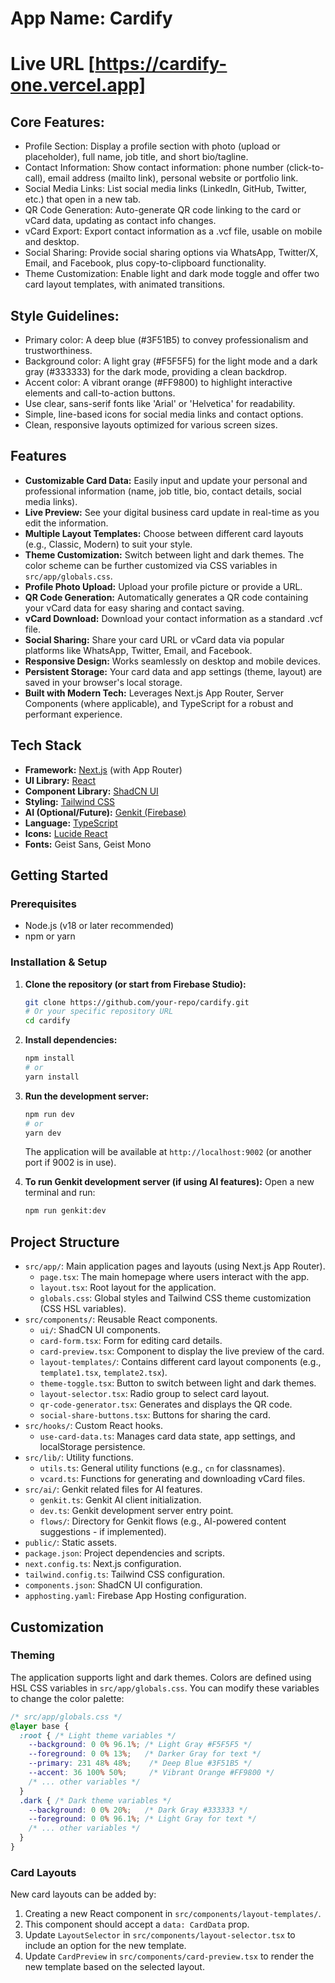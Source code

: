 # **App Name**: Cardify
# Live URL [https://cardify-one.vercel.app]
## Core Features:

- Profile Section: Display a profile section with photo (upload or placeholder), full name, job title, and short bio/tagline.
- Contact Information: Show contact information: phone number (click-to-call), email address (mailto link), personal website or portfolio link.
- Social Media Links: List social media links (LinkedIn, GitHub, Twitter, etc.) that open in a new tab.
- QR Code Generation: Auto-generate QR code linking to the card or vCard data, updating as contact info changes.
- vCard Export: Export contact information as a .vcf file, usable on mobile and desktop.
- Social Sharing: Provide social sharing options via WhatsApp, Twitter/X, Email, and Facebook, plus copy-to-clipboard functionality.
- Theme Customization: Enable light and dark mode toggle and offer two card layout templates, with animated transitions.

## Style Guidelines:

- Primary color: A deep blue (#3F51B5) to convey professionalism and trustworthiness.
- Background color: A light gray (#F5F5F5) for the light mode and a dark gray (#333333) for the dark mode, providing a clean backdrop.
- Accent color: A vibrant orange (#FF9800) to highlight interactive elements and call-to-action buttons.
- Use clear, sans-serif fonts like 'Arial' or 'Helvetica' for readability.
- Simple, line-based icons for social media links and contact options.
- Clean, responsive layouts optimized for various screen sizes.

## Features

*   **Customizable Card Data:** Easily input and update your personal and professional information (name, job title, bio, contact details, social media links).
*   **Live Preview:** See your digital business card update in real-time as you edit the information.
*   **Multiple Layout Templates:** Choose between different card layouts (e.g., Classic, Modern) to suit your style.
*   **Theme Customization:** Switch between light and dark themes. The color scheme can be further customized via CSS variables in `src/app/globals.css`.
*   **Profile Photo Upload:** Upload your profile picture or provide a URL.
*   **QR Code Generation:** Automatically generates a QR code containing your vCard data for easy sharing and contact saving.
*   **vCard Download:** Download your contact information as a standard .vcf file.
*   **Social Sharing:** Share your card URL or vCard data via popular platforms like WhatsApp, Twitter, Email, and Facebook.
*   **Responsive Design:** Works seamlessly on desktop and mobile devices.
*   **Persistent Storage:** Your card data and app settings (theme, layout) are saved in your browser's local storage.
*   **Built with Modern Tech:** Leverages Next.js App Router, Server Components (where applicable), and TypeScript for a robust and performant experience.

## Tech Stack

*   **Framework:** [Next.js](https://nextjs.org/) (with App Router)
*   **UI Library:** [React](https://reactjs.org/)
*   **Component Library:** [ShadCN UI](https://ui.shadcn.com/)
*   **Styling:** [Tailwind CSS](https://tailwindcss.com/)
*   **AI (Optional/Future):** [Genkit (Firebase)](https://firebase.google.com/docs/genkit)
*   **Language:** [TypeScript](https://www.typescriptlang.org/)
*   **Icons:** [Lucide React](https://lucide.dev/)
*   **Fonts:** Geist Sans, Geist Mono

## Getting Started

### Prerequisites

*   Node.js (v18 or later recommended)
*   npm or yarn

### Installation & Setup

1.  **Clone the repository (or start from Firebase Studio):**
    ```bash
    git clone https://github.com/your-repo/cardify.git 
    # Or your specific repository URL
    cd cardify
    ```

2.  **Install dependencies:**
    ```bash
    npm install
    # or
    yarn install
    ```

3.  **Run the development server:**
    ```bash
    npm run dev
    # or
    yarn dev
    ```
    The application will be available at `http://localhost:9002` (or another port if 9002 is in use).

4.  **To run Genkit development server (if using AI features):**
    Open a new terminal and run:
    ```bash
    npm run genkit:dev
    ```

## Project Structure

*   `src/app/`: Main application pages and layouts (using Next.js App Router).
    *   `page.tsx`: The main homepage where users interact with the app.
    *   `layout.tsx`: Root layout for the application.
    *   `globals.css`: Global styles and Tailwind CSS theme customization (CSS HSL variables).
*   `src/components/`: Reusable React components.
    *   `ui/`: ShadCN UI components.
    *   `card-form.tsx`: Form for editing card details.
    *   `card-preview.tsx`: Component to display the live preview of the card.
    *   `layout-templates/`: Contains different card layout components (e.g., `template1.tsx`, `template2.tsx`).
    *   `theme-toggle.tsx`: Button to switch between light and dark themes.
    *   `layout-selector.tsx`: Radio group to select card layout.
    *   `qr-code-generator.tsx`: Generates and displays the QR code.
    *   `social-share-buttons.tsx`: Buttons for sharing the card.
*   `src/hooks/`: Custom React hooks.
    *   `use-card-data.ts`: Manages card data state, app settings, and localStorage persistence.
*   `src/lib/`: Utility functions.
    *   `utils.ts`: General utility functions (e.g., `cn` for classnames).
    *   `vcard.ts`: Functions for generating and downloading vCard files.
*   `src/ai/`: Genkit related files for AI features.
    *   `genkit.ts`: Genkit AI client initialization.
    *   `dev.ts`: Genkit development server entry point.
    *   `flows/`: Directory for Genkit flows (e.g., AI-powered content suggestions - if implemented).
*   `public/`: Static assets.
*   `package.json`: Project dependencies and scripts.
*   `next.config.ts`: Next.js configuration.
*   `tailwind.config.ts`: Tailwind CSS configuration.
*   `components.json`: ShadCN UI configuration.
*   `apphosting.yaml`: Firebase App Hosting configuration.

## Customization

### Theming

The application supports light and dark themes. Colors are defined using HSL CSS variables in `src/app/globals.css`. You can modify these variables to change the color palette:

```css
/* src/app/globals.css */
@layer base {
  :root { /* Light theme variables */
    --background: 0 0% 96.1%; /* Light Gray #F5F5F5 */
    --foreground: 0 0% 13%;   /* Darker Gray for text */
    --primary: 231 48% 48%;    /* Deep Blue #3F51B5 */
    --accent: 36 100% 50%;     /* Vibrant Orange #FF9800 */
    /* ... other variables */
  }
  .dark { /* Dark theme variables */
    --background: 0 0% 20%;   /* Dark Gray #333333 */
    --foreground: 0 0% 96.1%; /* Light Gray for text */
    /* ... other variables */
  }
}
```

### Card Layouts

New card layouts can be added by:
1.  Creating a new React component in `src/components/layout-templates/`.
2.  This component should accept a `data: CardData` prop.
3.  Update `LayoutSelector` in `src/components/layout-selector.tsx` to include an option for the new template.
4.  Update `CardPreview` in `src/components/card-preview.tsx` to render the new template based on the selected layout.


